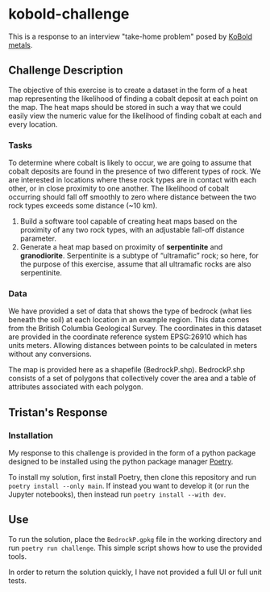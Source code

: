 # kobold-challenge

This is a response to an interview "take-home problem" posed by [KoBold metals](https://www.koboldmetals.com/).

## Challenge Description
The objective of this exercise is to create a dataset in the form of a heat map representing the likelihood of finding a cobalt deposit at each point on the map. The heat maps should be stored in such a way that we could easily view the numeric value for the likelihood of finding cobalt at each and every location.

### Tasks
To determine where cobalt is likely to occur, we are going to assume that cobalt deposits are found in the presence of two different types of rock. We are interested in locations where these rock types are in contact with each other, or in close proximity to one another. The likelihood of cobalt occurring should fall off smoothly to zero where distance between the two rock types exceeds some distance (~10 km).
1. Build a software tool capable of creating heat maps based on the proximity of any two rock types, with an adjustable fall-off distance parameter.
2. Generate a heat map based on proximity of 
**serpentinite** and **granodiorite**. Serpentinite is a subtype of “ultramafic” rock; so here, for the purpose of this exercise, assume that all ultramafic rocks are also serpentinite.
### Data
We have provided a set of data that shows the type of bedrock (what lies beneath the soil) at each location in an example region. This data comes from the British Columbia Geological Survey. The coordinates in this dataset are provided in the 
coordinate reference system EPSG:26910 which has units meters. Allowing distances between points to be calculated in meters without any conversions.

The map is provided here as a shapefile (BedrockP.shp). BedrockP.shp consists of a set of polygons that collectively cover the area and a table of attributes associated with each polygon.

## Tristan's Response

### Installation
My response to this challenge is provided in the form of a python package designed to be installed using the python package manager [Poetry](https://python-poetry.org/).

To install my solution, first install Poetry, then clone this repository and run `poetry install --only main`.
If instead you want to develop it (or run the Jupyter notebooks), then instead run `poetry install --with dev`.

## Use
To run the solution, place the `BedrockP.gpkg` file in the working directory and run `poetry run challenge`. This simple script shows how to use the provided tools.

In order to return the solution quickly, I have not provided a full UI or full unit tests.
